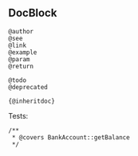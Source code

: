 DocBlock
-

````
@author
@see
@link
@example
@param
@return

@todo
@deprecated

{@inheritdoc}
````

Tests:

````
/**
 * @covers BankAccount::getBalance
 */
````
